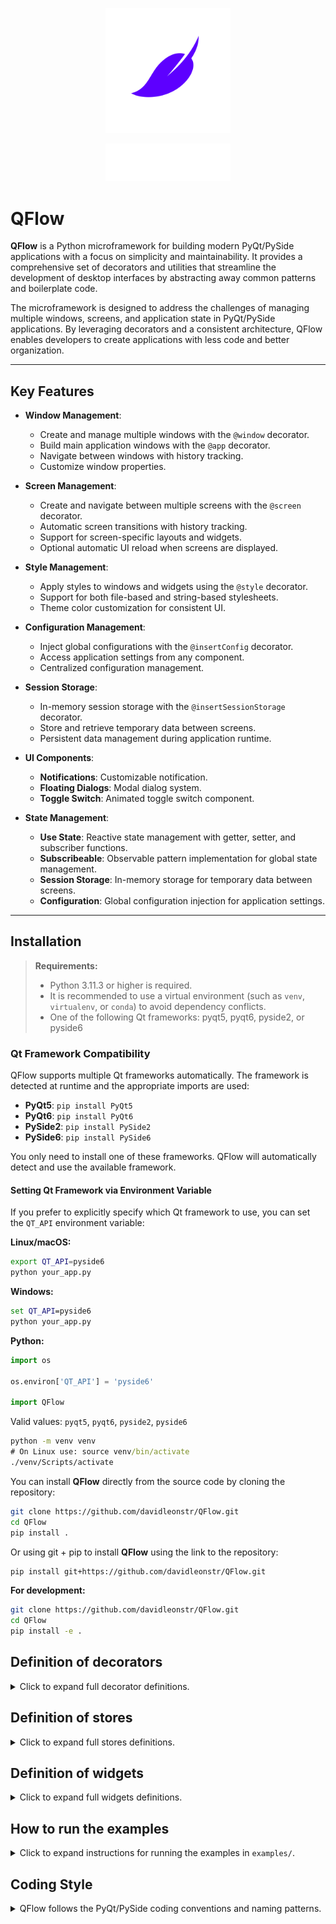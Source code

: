 <p align="center">
  <img src="assets/icons/QFlow-white-icon.svg" alt="Icon" width="200"/>
</p>

<p align="center">
  <img src="assets/icons/QFlow-white-text-icon.svg" alt="Text Icon" width="200"/>
</p>

# QFlow

**QFlow** is a Python microframework for building modern PyQt/PySide applications with a focus on simplicity and maintainability. It provides a comprehensive set of decorators and utilities that streamline the development of desktop interfaces by abstracting away common patterns and boilerplate code.

The microframework is designed to address the challenges of managing multiple windows, screens, and application state in PyQt/PySide applications. By leveraging decorators and a consistent architecture, QFlow enables developers to create applications with less code and better organization.

---

## Key Features

- **Window Management**:
  - Create and manage multiple windows with the `@window` decorator.
  - Build main application windows with the `@app` decorator.
  - Navigate between windows with history tracking.
  - Customize window properties.

- **Screen Management**:
  - Create and navigate between multiple screens with the `@screen` decorator.
  - Automatic screen transitions with history tracking.
  - Support for screen-specific layouts and widgets.
  - Optional automatic UI reload when screens are displayed.

- **Style Management**:
  - Apply styles to windows and widgets using the `@style` decorator.
  - Support for both file-based and string-based stylesheets.
  - Theme color customization for consistent UI.

- **Configuration Management**:
  - Inject global configurations with the `@insertConfig` decorator.
  - Access application settings from any component.
  - Centralized configuration management.

- **Session Storage**:
  - In-memory session storage with the `@insertSessionStorage` decorator.
  - Store and retrieve temporary data between screens.
  - Persistent data management during application runtime.

- **UI Components**:
  - **Notifications**: Customizable notification.
  - **Floating Dialogs**: Modal dialog system.
  - **Toggle Switch**: Animated toggle switch component.

- **State Management**:
  - **Use State**: Reactive state management with getter, setter, and subscriber functions.
  - **Subscribeable**: Observable pattern implementation for global state management.
  - **Session Storage**: In-memory storage for temporary data between screens.
  - **Configuration**: Global configuration injection for application settings.

---

## Installation

> **Requirements:**
> - Python 3.11.3 or higher is required.
> - It is recommended to use a virtual environment (such as `venv`, `virtualenv`, or `conda`) to avoid dependency conflicts.
> - One of the following Qt frameworks: pyqt5, pyqt6, pyside2, or pyside6

### Qt Framework Compatibility

QFlow supports multiple Qt frameworks automatically. The framework is detected at runtime and the appropriate imports are used:

- **PyQt5**: `pip install PyQt5`
- **PyQt6**: `pip install PyQt6`
- **PySide2**: `pip install PySide2`
- **PySide6**: `pip install PySide6`

You only need to install one of these frameworks. QFlow will automatically detect and use the available framework.

#### Setting Qt Framework via Environment Variable

If you prefer to explicitly specify which Qt framework to use, you can set the `QT_API` environment variable:

**Linux/macOS:**
```bash
export QT_API=pyside6
python your_app.py
```

**Windows:**
```cmd
set QT_API=pyside6
python your_app.py
```

**Python:**
```python
import os

os.environ['QT_API'] = 'pyside6'

import QFlow
```

Valid values: `pyqt5`, `pyqt6`, `pyside2`, `pyside6`

```cmd
python -m venv venv
# On Linux use: source venv/bin/activate
./venv/Scripts/activate 
```

You can install **QFlow** directly from the source code by cloning the repository:

```bash
git clone https://github.com/davidleonstr/QFlow.git
cd QFlow
pip install .
```

Or using git + pip to install **QFlow** using the link to the repository:

```bash
pip install git+https://github.com/davidleonstr/QFlow.git
```

**For development:**
```bash
git clone https://github.com/davidleonstr/QFlow.git
cd QFlow
pip install -e .
```

## Definition of decorators

<details>
<summary>Click to expand full decorator definitions.</summary>

### App (Main) Definition

```python
import QFlow
from qtpy.QtGui import QIcon

@QFlow.app(
    title='Main Window', 
    geometry=[100, 100, 600, 400], 
    icon=lambda:QIcon(), 
    resizable=True, 
    maximizable=True
)
class AppClass(QFlow.App):
    def __init__(self):
        super().__init__() # Necessary for initialization

        # Add screen
        screen = ScreenClass(self)
        self.typ.addScreen(screen)

        # Set the initial screen
        self.typ.setScreen(screen.name, args={})
```

### Screen Definition

```python
import QFlow
from QFlow.hooks import Params

@QFlow.screen(name='screen', autoreloadUI=False, parentType=QFlow.App) 
class ScreenClass(QFlow.Screen):
    def __init__(self, parent):
        super().__init__(parent) # Necessary for initialization
        self.UI() # Necessary if you want to be able to recharge your screen

    def UI(
            self, 
        ) -> None: # Necessary if you want to be able to recharge your screen
        """
        The entire UI is loaded here.
        """
        self.params = Params(self) # To manage screen parameters
        parent = self.typ.parent() # If you want to get the parent as AppTyping
        pass
```

### Window Definition

```python
import QFlow
from qtpy.QtGui import QIcon

@QFlow.window(
    name='window', 
    title='Other Window', 
    geometry=[710, 100, 400, 150], 
    icon=lambda:QIcon(), 
    resizable=False,
    parentType=QFlow.App
)
class WindowClass(QFlow.Window):
    def __init__(self, parent): # When parent is None, it means it is an independent window
        super().__init__(parent) # Necessary for initialization

        # Add screen
        screen = ScreenClass(self)
        self.typ.addScreen(screen)

        # Set the initial screen
        self.typ.setScreen(screen.name)
```

### Style Definition

```python
import QFlow
from qtpy.QtWidgets import QWidget

# If style is a file path, use path = True
@QFlow.style(style='', path=True)
class AnyWidget(QWidget):
    pass
```

### Use Config Definition

```python
import QFlow
from qtpy.QtWidgets import QWidget

config = object() # Any initialized object

@QFlow.insertConfig(config)
class AnyClass:
    Config: object
```

### Use Session Storage Definition

```python
import QFlow

@QFlow.insertSessionStorage()
class AnyClass:
    SessionStorage: QFlow.typing.SessionStorage # Object <SessionStorage>
```

</details>

## Definition of stores

<details>
<summary>Click to expand full stores definitions.</summary>

### Use Subscribeable Definition

```python
import QFlow

def printNewCounterValue(newValue):
    print(newValue)

counter = QFlow.stores.Subscribeable(0)
counter.subscribe(printNewCounterValue) 

def incrementCounter():
    counter.value = counter.value + 1

incrementCounter()

'''
If you want to unsubscribe from any feature:
counter.unsubscribe(printNewCounterValue)
'''
```

### Use State Definition

```python
import QFlow

def onCountChange(newValue):
    print(newValue)

count, setCount, subscribeCount, unSubscribeCount = QFlow.stores.useState(0)

subscribeCount(onCountChange)

def incrementCount():
    setCount(count() + 1)

incrementCount()

'''
If you want to unsubscribe from any feature:
unSubscribeCount(printNewCounterValue)
'''
```

</details>

## Definition of widgets

<details>
<summary>Click to expand full widgets definitions.</summary>

### Notify Definition

```python
import QFlow

# The notification appears as soon as the object is created if autoShow: bool = True else use the .show method.
QFlow.components.Notify(
    message='This is a notification!', 
    duration=3000, 
    parent=parent # Parent is necessarily a window object
)
```

### Dialog Definition

```python
import QFlow

dialog = QFlow.components.Dialog(
    parent=parent, # Parent is necessarily a window object
    childrenLayout=dialogLayout # A complete layout, if you have prepared it previously
)

closeDialogButton = QPushButton('Close Dialog')
closeDialogButton.clicked.connect(
    dialog.close # Function to close the dialog
)

# To add any widget to the dialog
dialog.addWidget(buttonDialog)

dialog.show() # Function to show the dialog
```

### Toggle Switch Definition

```python
import QFlow

toggle = QFlow.components.ToggleSwitch(
    parent=parent, # The parent of the element
    checked=True # Initial state
)

anyLayout.addWidget(toggle)
```

</details>

## How to run the examples

<details>
<summary>Click to expand instructions for running the examples in <code>examples/</code>.</summary>

You can find usage examples in the [`examples`](./examples) folder.

To run an example, use the following command in your terminal from the project root:

```bash
python examples/example.py
```

**Example descriptions:**
- <code>example.py</code>: Shows how to handle screens, windows, states, widgets, notifications, etc.

</details>

## Coding Style

<details>
<summary>QFlow follows the PyQt/PySide coding conventions and naming patterns.</summary>
<br>

- **Class Names**: Use PascalCase for class names.
- **Method Names**: Use camelCase for method names.
- **Variable Names**: Use camelCase for variable names.
- **Signal Names**: Use camelCase and start with a verb.
- **Slot Names**: Use camelCase and start with a verb.
- **Constants**: Use UPPER_CASE for constants.
- **Private Members**: Use underscore prefix for private members.

This consistent style makes the code more readable and maintainable, while following the established PyQt/PySide conventions.
</details>
